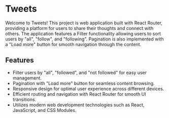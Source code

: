 # Tweets

Welcome to Tweets! This project is web application built with React Router, providing a platform for users to share their thoughts and connect with others. The application features a Filter functionality allowing users to sort users by "all", "follow", and "following". Pagination is also implemented with a "Load more" button for smooth navigation through the content.

## Features
- Filter users by "all", "followed", and "not followed" for easy user management.
- Pagination with "Load more" button for seamless content browsing.
- Responsive design for optimal user experience across different devices.
- Efficient routing and navigation with React Router for smooth UI transitions.
- Utilizes modern web development technologies such as React, JavaScript, and CSS Modules.
